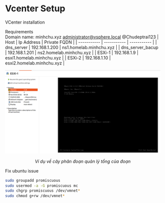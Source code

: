# Vcenter Setup
VCenter installation

Requirements\
Domain name: minhchu.xyz
administrator@vsphere.local
@Chudeptrai123
| Host      | Ip Address | Private FQDN |
| ----------- | ----------- | ----------- |
| dns_server      | 192.168.1.200       | ns1.homelab.minhchu.xyz |
| dns_server_bacup    | 192.168.1.201       | ns2.homelab.minhchu.xyz |
| ESXi-1      | 192.168.1.9       | esxi1.homelab.minhchu.xyz |
| ESXi-2      | 192.168.1.10        | esxi2.homelab.minhchu.xyz |

![SegmentTree](./imgs/test.png)
*<p align="center"> Ví dụ về cây phân đoạn quản lý tổng của đoạn </p>*

Fix ubuntu issue
```bash
sudo groupadd promiscuous
sudo usermod -a -G promiscuous mc
sudo chgrp promiscuous /dev/vmnet*
sudo chmod g+rw /dev/vmnet*
```
